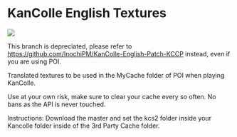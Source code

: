 # KanColle English Textures
![](https://i.imgur.com/kYiiHRo.png)

This branch is depreciated, please refer to https://github.com/InochiPM/KanColle-English-Patch-KCCP instead, even if you are using POI.

Translated textures to be used in the MyCache folder of POI when playing KanColle.

Use at your own risk, make sure to clear your cache every so often.
No bans as the API is never touched. 

Instructions:
Download the master and set the kcs2 folder inside your Kancolle folder inside of the 3rd Party Cache folder.
